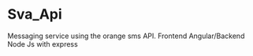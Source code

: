 # Sva_Api
Messaging service using the orange sms API. Frontend Angular/Backend Node Js with express
